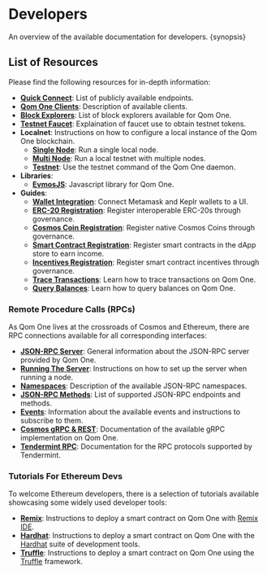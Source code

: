 <!--
order: 1
-->

# Developers

An overview of the available documentation for developers. {synopsis}

## List of Resources

Please find the following resources for in-depth information:

- **[Quick Connect](./connect.md)**: List of publicly available endpoints.
- **[Qom One Clients](./clients.md)**: Description of available clients.
- **[Block Explorers](./explorers.md)**: List of block explorers available for Qom One.
- **[Testnet Faucet](./testnet/faucet.md)**: Explaination of faucet use to obtain testnet tokens.
- **Localnet**: Instructions on how to configure a local instance of the Qom One blockchain.
    - **[Single Node](./localnet/single_node.md)**: Run a single local node.
    - **[Multi Node](./localnet/multi_node.md)**: Run a local testnet with multiple nodes.
    - **[Testnet](./localnet/testnet_cmd.md)**: Use the testnet command of the Qom One daemon.
- **Libraries**:
    - **[EvmosJS](./libraries/evmosjs.md)**: Javascript library for Qom One.
- **Guides**:
    - **[Wallet Integration](./guides/wallet_integration.md)**: Connect Metamask and Keplr wallets to a UI.
    - **[ERC-20 Registration](./guides/erc20_registration.md)**: Register interoperable ERC-20s through governance.
    - **[Cosmos Coin Registration](./guides/cosmos_coin_registration.md)**: Register native Cosmos Coins through governance.
    - **[Smart Contract Registration](./guides/smart_contract_registration.md)**: Register smart contracts in the dApp store to earn income.
    - **[Incentives Registration](./guides/incentives_registration.md)**: Register smart contract incentives through governance.
    - **[Trace Transactions](./guides/trace_transactions.md)**: Learn how to trace transactions on Qom One.
    - **[Query Balances](./guides/query_balances.md)**: Learn how to query balances on Qom One.

### Remote Procedure Calls (RPCs)

As Qom One lives at the crossroads of Cosmos and Ethereum, there are RPC connections available for all corresponding interfaces:

- **[JSON-RPC Server](./json-rpc/server.md)**: General information about the JSON-RPC server provided by Qom One.
- **[Running The Server](./json-rpc/running_server.md)**: Instructions on how to set up the server when running a node.
- **[Namespaces](./json-rpc/namespaces.md)**: Description of the available JSON-RPC namespaces.
- **[JSON-RPC Methods](./json-rpc/endpoints.md)**: List of supported JSON-RPC endpoints and methods.
- **[Events](./json-rpc/events.md)**: Information about the available events and instructions to subscribe to them.
- **[Cosmos gRPC & REST](https://api.evmos.org/)**: Documentation of the available gRPC implementation on Qom One.
- **[Tendermint RPC](https://docs.tendermint.com/v0.34/rpc/)**: Documentation for the RPC protocols supported by Tendermint.

### Tutorials For Ethereum Devs

To welcome Ethereum developers, there is a selection of tutorials available showcasing some widely used developer tools:

- **[Remix](./tools/remix.md)**: Instructions to deploy a smart contract on Qom One with [Remix IDE](http://remix.ethereum.org/).
- **[Hardhat](./tools/hardhat.md)**: Instructions to deploy a smart contract on Qom One with the [Hardhat](https://hardhat.org/) suite of development tools.
- **[Truffle](./tools/truffle.md)**: Instructions to deploy a smart contract on Qom One using the [Truffle](https://www.trufflesuite.com/truffle) framework.
